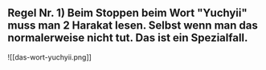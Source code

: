 ## Regel Nr. 1) Beim Stoppen beim Wort "Yuchyii" muss man 2 Harakat lesen. Selbst wenn man das normalerweise nicht tut. Das ist ein Spezialfall. 

![[das-wort-yuchyii.png]]

